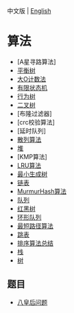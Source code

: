 

中文版 | [English](README.md)

# 算法

- [A星寻路算法]
- [平衡树](balance_tree_zh.md)
- [大O计数法](big_o_notation_zh.md)
- [有限状态机](fsm_zh.md)
- [行为树](behavior_tree_zh.md)
- [二叉树](binary_tree_zh.md)
- [布隆过滤器]
- [crc校验算法]
- [延时队列]
- [散列算法](hash_zh.md)
- [堆](heap_zh.md)
- [KMP算法]
- [LRU算法](lru_zh.md)
- [最小生成树](minimum_spanning_tree_zh.md)
- [链表](li)
- [MurmurHash算法](murmur_hash_zh.md)
- [队列](queue_zh.md)
- [红黑树](rb_tree_zh.md)
- [环形队列](ring_buffer_zh.md)
- [最短路径算法](shortest_path_problem_zh.md)
- [跳表](skiplist_zh.md)
- [排序算法总结](sort_zh.md)
- [栈](stack_zh.md)
- [树](tree_zh.md)



## 题目

- [八皇后问题](eight_queen_zh.md)

